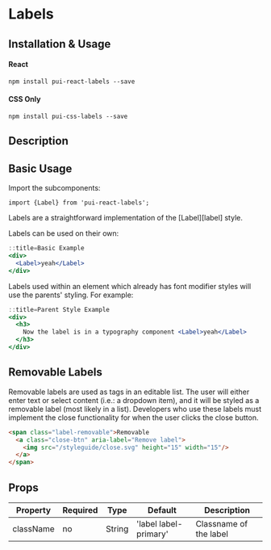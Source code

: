 # Labels

## Installation & Usage

#### React
`npm install pui-react-labels --save`

#### CSS Only
`npm install pui-css-labels --save`

## Description

## Basic Usage

Import the subcomponents:

```
import {Label} from 'pui-react-labels';
```

Labels are a straightforward implementation of the [Label][label] style.

Labels can be used on their own:

```jsx
::title=Basic Example
<div>
  <Label>yeah</Label>
</div>
```

Labels used within an element which already has font modifier styles will use
the parents' styling. For example:

```jsx
::title=Parent Style Example
<div>
  <h3>
    Now the label is in a typography component <Label>yeah</Label>
  </h3>
</div>
```

## Removable Labels

Removable labels are used as tags in an editable list. The user will either enter text or select content (i.e.: a dropdown item), and it will be styled as a removable label (most likely in a list). Developers who use these labels must implement the close functionality for when the user clicks the close button.

```html
<span class="label-removable">Removable
  <a class="close-btn" aria-label="Remove label">
    <img src="/styleguide/close.svg" height="15" width="15"/>
  </a>
</span>
```

## Props

Property | Required | Type | Default | Description
---------|----------|------|---------|------------
className | no | String | 'label label-primary' | Classname of the label